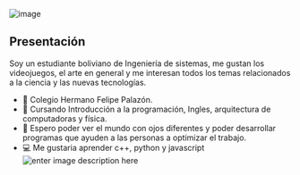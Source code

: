 ![image](https://user-images.githubusercontent.com/110875360/183791334-2afd8ebf-4544-4d5b-b8a9-f2dc7102807f.png)
## Presentación
Soy un estudiante boliviano de Ingeniería de sistemas, me gustan los videojuegos, el arte en general y me interesan todos los temas relacionados a la ciencia y las nuevas tecnologías.

- 🏫 Colegio Hermano Felipe Palazón.
- 📓 Cursando Introducción a la programación, Ingles, arquitectura de computadoras y física.
- 🌟 Espero poder ver el mundo con ojos diferentes y poder desarrollar programas que ayuden a las personas a optimizar el trabajo.
- 💻 Me gustaria aprender c++, python y javascript
![enter image description here](https://m4d0t5uk1.carrd.co/assets/images/image03.gif?v=88f9b810)
                                               
